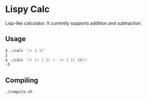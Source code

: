 # Lispy Calc

Lisp-like calculator. It currently supports addition and subtraction.

## Usage
```bash
$ ./calc '(+ 1 1)'
2
$ ./calc '(+ (+ 1 2) (- (+ 1 1) 10))'
-5
```

## Compiling
```bash
./compile.sh
```
